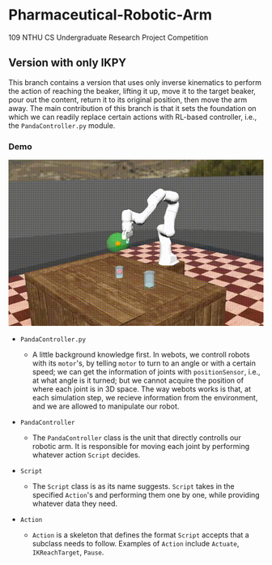 # Pharmaceutical-Robotic-Arm
109 NTHU CS Undergraduate Research Project Competition

## Version with only IKPY
This branch contains a version that uses only inverse kinematics to perform the action of reaching the beaker, lifting it up, move it to the target beaker, pour out the content, return it to its original position, then move the arm away.
The main contribution of this branch is that it sets the foundation on which we can readily replace certain actions with RL-based controller, i.e., the `PandaController.py` module.
### Demo
![image](https://github.com/CT-Lab/Pharmaceutical-Robotic-Arm/blob/IKPY_Only/IK_demo.gif)

* `PandaController.py`
  * A little background knowledge first.  In webots, we controll robots with its `motor`'s, by telling `motor` to turn to an angle or with a certain speed; we can get the information of joints with `positionSensor`, i.e., at what angle is it turned; but we cannot acquire the position of where each joint is in 3D space.
The way webots works is that, at each simulation step, we recieve information from the environment, and we are allowed to manipulate our robot.

* `PandaController`
  * The `PandaController` class is the unit that directly controlls our robotic arm.  It is responsible for moving each joint by performing whatever action `Script` decides.

* `Script`
  * The `Script` class is as its name suggests.  `Script` takes in the specified `Action`'s and performing them one by one, while providing whatever data they need.

* `Action`
  * `Action` is a skeleton that defines the format `Script` accepts that a subclass needs to follow.
Examples of `Action` include `Actuate`, `IKReachTarget`, `Pause`.

